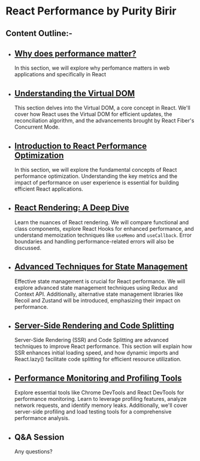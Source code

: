 # React Performance by Purity Birir

## Content Outline:-

- ## [Why does performance matter?](PerfomanceMatters.MD)
  In this section, we will explore why perfomance matters in web applications and specifically in React

- ## [Understanding the Virtual DOM](FiberandVirtual.md)
  This section delves into the Virtual DOM, a core concept in React. We'll cover how React uses the Virtual DOM for efficient updates, the reconciliation algorithm, and the advancements brought by React Fiber's Concurrent Mode.

- ## [Introduction to React Performance Optimization]()
  In this section, we will explore the fundamental concepts of React performance optimization. Understanding the key metrics and the impact of performance on user experience is essential for building efficient React applications.

- ## [React Rendering: A Deep Dive](ReactRerendering.md)
  Learn the nuances of React rendering. We will compare functional and class components, explore React Hooks for enhanced performance, and understand memoization techniques like `useMemo` and `useCallback`. Error boundaries and handling performance-related errors will also be discussed.

- ## [Advanced Techniques for State Management](StateManagement.md)
  Effective state management is crucial for React performance. We will explore advanced state management techniques using Redux and Context API. Additionally, alternative state management libraries like Recoil and Zustand will be introduced, emphasizing their impact on performance.

- ## [Server-Side Rendering and Code Splitting](SSR.MD)
  Server-Side Rendering (SSR) and Code Splitting are advanced techniques to improve React performance. This section will explain how SSR enhances initial loading speed, and how dynamic imports and React.lazy() facilitate code splitting for efficient resource utilization.

- ## [Performance Monitoring and Profiling Tools](Tools.md)
  Explore essential tools like Chrome DevTools and React DevTools for performance monitoring. Learn to leverage profiling features, analyze network requests, and identify memory leaks. Additionally, we'll cover server-side profiling and load testing tools for a comprehensive performance analysis.

- ## Q&A Session
  Any questions?
